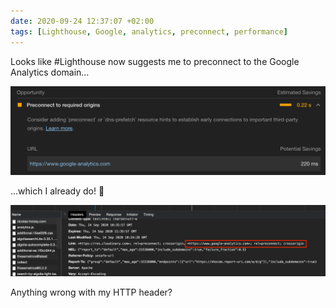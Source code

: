 ```yaml
---
date: 2020-09-24 12:37:07 +02:00
tags: [Lighthouse, Google, analytics, preconnect, performance]
---
```


Looks like #Lighthouse now suggests me to preconnect to the Google Analytics domain…

![Lighthouse suggests to preconnect to Google Analytics](lighthouse-suggests-preconnect.png)

…which I already do! 🤔

![The server tells the browser to preconnect to Google Analytics](preconnect-to-google-analytics.png)

Anything wrong with my HTTP header?
